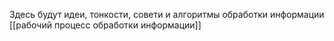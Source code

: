 Здесь будут идеи, тонкости, совети и алгоритмы обработки информации
[[рабочий процесс обработки информации]]